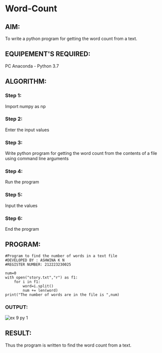 # Word-Count
## AIM:
To write a python program for getting the word count from a text.
## EQUIPEMENT'S REQUIRED: 
PC
Anaconda - Python 3.7
## ALGORITHM:
 
### Step 1:

Import numpy as np

### Step 2: 

Enter the input values
 
### Step 3: 

Write python program for getting the word count from the contents of a file using command line arguments

### Step 4:

Run the program

### Step 5: 

Input the values

### Step 6: 

End the program

## PROGRAM:

```
#Program to find the number of words in a text file
#DEVELOPED BY : ASHWINA K N
#REGISTER NUMBER: 212223230025

num=0
with open("story.txt","r") as f1:
    for i in f1:
        word=i.split()
        num += len(word)
print("The number of words are in the file is ",num)
```

### OUTPUT:

![ex 9 py 1](https://github.com/Ashwinakn/Word-Count/assets/152128332/dbb1257d-0f30-4ac8-8262-53282f7b8279)



## RESULT:

Thus the program is written to find the word count from a text.
